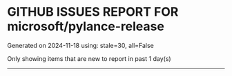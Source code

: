 
# GITHUB ISSUES REPORT FOR microsoft/pylance-release


Generated on 2024-11-18 using: stale=30, all=False


Only showing items that are new to report in past 1 day(s)


---




















